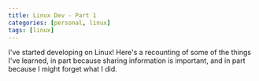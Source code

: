 ```yaml
---
title: Linux Dev - Part 1
categories: [personal, linux]
tags: [linux]
---
```

I've started developing on Linux! Here's a recounting of some of the things I've learned,
in part because sharing information is important, and in part because I might forget
what I did.

[acer-c720-disassembly]: https://www.youtube.com/watch?v=BG4ZWbimONQ
